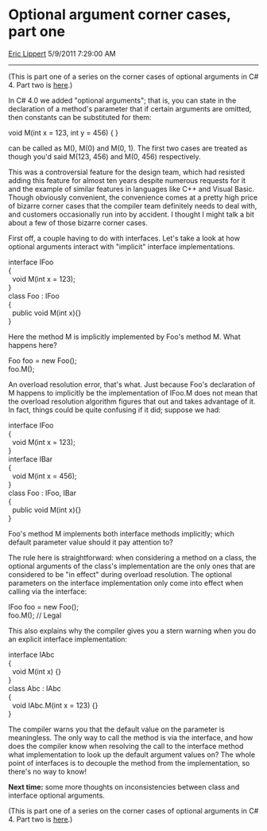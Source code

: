 # Optional argument corner cases, part one

[Eric Lippert](https://social.msdn.microsoft.com/profile/Eric%20Lippert) 5/9/2011 7:29:00 AM

-----

(This is part one of a series on the corner cases of optional arguments in C\# 4. Part two is [here](http://blogs.msdn.com/b/ericlippert/archive/2011/05/12/optional-argument-corner-cases-part-two.aspx).)

In C\# 4.0 we added "optional arguments"; that is, you can state in the declaration of a method's parameter that if certain arguments are omitted, then constants can be substituted for them:

 

void M(int x = 123, int y = 456) { }

can be called as M(), M(0) and M(0, 1). The first two cases are treated as though you'd said M(123, 456) and M(0, 456) respectively.

This was a controversial feature for the design team, which had resisted adding this feature for almost ten years despite numerous requests for it and the example of similar features in languages like C++ and Visual Basic. Though obviously convenient, the convenience comes at a pretty high price of bizarre corner cases that the compiler team definitely needs to deal with, and customers occasionally run into by accident. I thought I might talk a bit about a few of those bizarre corner cases.

First off, a couple having to do with interfaces. Let's take a look at how optional arguments interact with "implicit" interface implementations.

 

interface IFoo  
{  
  void M(int x = 123);  
}  
class Foo : IFoo  
{  
  public void M(int x){}  
}

Here the method M is implicitly implemented by Foo's method M. What happens here?

 

Foo foo = new Foo();  
foo.M();

An overload resolution error, that's what. Just because Foo's declaration of M happens to implicitly be the implementation of IFoo.M does not mean that the overload resolution algorithm figures that out and takes advantage of it. In fact, things could be quite confusing if it did; suppose we had:

 

interface IFoo  
{  
  void M(int x = 123);  
}  
interface IBar  
{  
  void M(int x = 456);  
}  
class Foo : IFoo, IBar  
{  
  public void M(int x){}  
}

Foo's method M implements both interface methods implicitly; which default parameter value should it pay attention to?

The rule here is straightforward: when considering a method on a class, the optional arguments of the class's implementation are the only ones that are considered to be "in effect" during overload resolution. The optional parameters on the interface implementation only come into effect when calling via the interface:

 

IFoo foo = new Foo();  
foo.M(); // Legal

This also explains why the compiler gives you a stern warning when you do an explicit interface implementation:

 

interface IAbc  
{  
  void M(int x) {}  
}  
class Abc : IAbc  
{  
  void IAbc.M(int x = 123) {}  
}

The compiler warns you that the default value on the parameter is meaningless. The only way to call the method is via the interface, and how does the compiler know when resolving the call to the interface method what implementation to look up the default argument values on? The whole point of interfaces is to decouple the method from the implementation, so there's no way to know\!

**Next time:** some more thoughts on inconsistencies between class and interface optional arguments.

(This is part one of a series on the corner cases of optional arguments in C\# 4. Part two is [here](http://blogs.msdn.com/b/ericlippert/archive/2011/05/12/optional-argument-corner-cases-part-two.aspx).)

